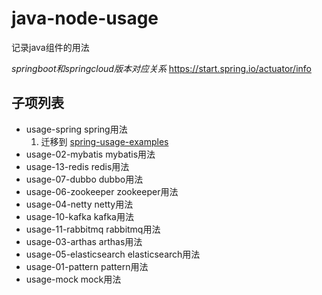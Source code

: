 # java-node-usage
记录java组件的用法

*springboot和springcloud版本对应关系* 
https://start.spring.io/actuator/info

## 子项列表
- usage-spring spring用法
    1. 迁移到 [spring-usage-examples](https://github.com/Soulballad/spring-usage-examples/tree/master)
- usage-02-mybatis mybatis用法
- usage-13-redis redis用法
- usage-07-dubbo dubbo用法
- usage-06-zookeeper zookeeper用法
- usage-04-netty netty用法
- usage-10-kafka kafka用法
- usage-11-rabbitmq rabbitmq用法
- usage-03-arthas arthas用法
- usage-05-elasticsearch elasticsearch用法
- usage-01-pattern pattern用法
- usage-mock mock用法